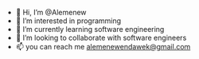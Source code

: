 - 👋 Hi, I’m @Alemenew
- 👀 I’m interested in programming
- 🌱 I’m currently learning software engineering
- 💞️ I’m looking to collaborate with software engineers
- 📫 you can reach me <alemenewendawek@gmail.com>

<!---
Alemenew/Alemenew is a ✨ special ✨ repository because its `README.md` (this file) appears on your GitHub profile.
You can click the Preview link to take a look at your changes.
--->
